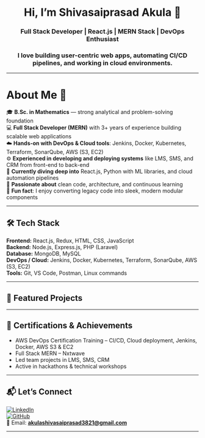 # <h1 align="center">Hi, I’m Shivasaiprasad Akula 👋</h1>

<h3 align="center"> Full Stack Developer | React.js | MERN Stack | DevOps Enthusiast  </h3>
<h3 align="center">  I love building user-centric web apps, automating CI/CD pipelines, and working in cloud environments.</h3>

---

# About Me 🧁

🎓 **B.Sc. in Mathematics** — strong analytical and problem-solving foundation  
💻 **Full Stack Developer (MERN)** with 3+ years of experience building scalable web applications  
☁️ **Hands-on with DevOps & Cloud tools**: Jenkins, Docker, Kubernetes, Terraform, SonarQube, AWS (S3, EC2)  
⚙️ **Experienced in developing and deploying systems** like LMS, SMS, and CRM from front-end to back-end  
🌱 **Currently diving deep into** React.js, Python with ML libraries, and cloud automation pipelines  
🧩 **Passionate about** clean code, architecture, and continuous learning  
🎨 **Fun fact**: I enjoy converting legacy code into sleek, modern modular components

---

## 🛠️ Tech Stack

**Frontend:** React.js, Redux, HTML, CSS, JavaScript  
**Backend:** Node.js, Express.js, PHP (Laravel)  
**Database:** MongoDB, MySQL  
**DevOps / Cloud:** Jenkins, Docker, Kubernetes, Terraform, SonarQube, AWS (S3, EC2)  
**Tools:** Git, VS Code, Postman, Linux commands  

---

## 📂 Featured Projects


---

## 🏅 Certifications & Achievements

- AWS DevOps Certification Training – CI/CD, Cloud deployment, Jenkins, Docker, AWS S3 & EC2  
- Full Stack MERN – Nxtwave
- Led team projects in LMS, SMS, CRM  
- Active in hackathons & technical workshops  

---

## 📬 Let’s Connect

[![LinkedIn](https://img.shields.io/badge/LinkedIn-Connect-blue)](https://www.linkedin.com/in/akulashivsaiprasad/)  
[![GitHub](https://img.shields.io/badge/GitHub-Follow-black)](https://github.com/ShivasaiprasadAkula)  
📨 Email: **akulashivasaiprasad3821@gmail.com**

---
